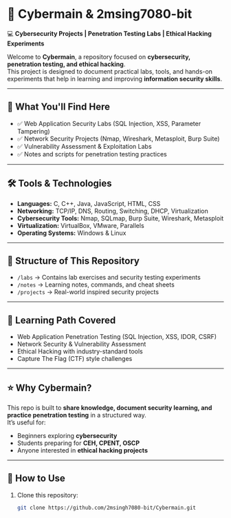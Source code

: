 # 🔐 Cybermain  & 2msing7080-bit

💻 **Cybersecurity Projects | Penetration Testing Labs | Ethical Hacking Experiments**

Welcome to **Cybermain**, a repository focused on **cybersecurity, penetration testing, and ethical hacking**.  
This project is designed to document practical labs, tools, and hands-on experiments that help in learning and improving **information security skills**.  

---

## 🚀 What You'll Find Here  
- ✅ Web Application Security Labs (SQL Injection, XSS, Parameter Tampering)  
- ✅ Network Security Projects (Nmap, Wireshark, Metasploit, Burp Suite)  
- ✅ Vulnerability Assessment & Exploitation Labs  
- ✅ Notes and scripts for penetration testing practices  

---

## 🛠️ Tools & Technologies  
- **Languages:** C, C++, Java, JavaScript, HTML, CSS  
- **Networking:** TCP/IP, DNS, Routing, Switching, DHCP, Virtualization  
- **Cybersecurity Tools:** Nmap, SQLmap, Burp Suite, Wireshark, Metasploit  
- **Virtualization:** VirtualBox, VMware, Parallels  
- **Operating Systems:** Windows & Linux  

---

## 📂 Structure of This Repository  
- `/labs` → Contains lab exercises and security testing experiments  
- `/notes` → Learning notes, commands, and cheat sheets  
- `/projects` → Real-world inspired security projects  

---

## 📜 Learning Path Covered  
- Web Application Penetration Testing (SQL Injection, XSS, IDOR, CSRF)  
- Network Security & Vulnerability Assessment  
- Ethical Hacking with industry-standard tools  
- Capture The Flag (CTF) style challenges  

---

## ⭐ Why Cybermain?  
This repo is built to **share knowledge, document security learning, and practice penetration testing** in a structured way.  
It’s useful for:  
- Beginners exploring **cybersecurity**  
- Students preparing for **CEH, CPENT, OSCP**  
- Anyone interested in **ethical hacking projects**  

---

## 📌 How to Use  
1. Clone this repository:  
   ```bash
   git clone https://github.com/2msingh7080-bit/Cybermain.git
